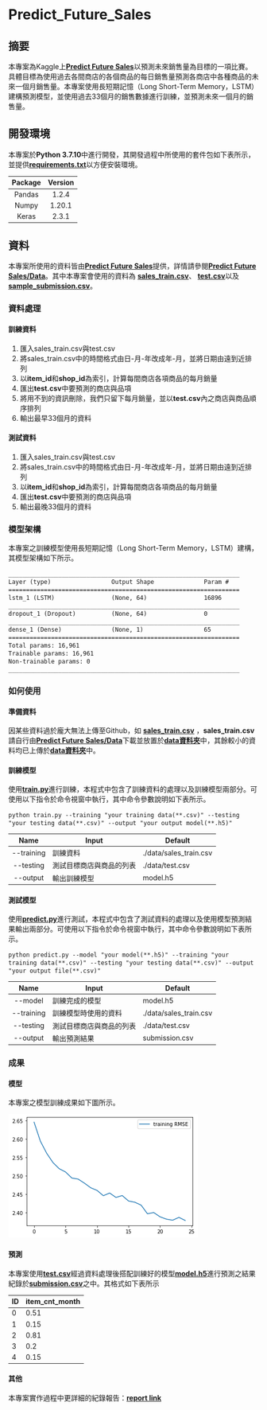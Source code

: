 # Predict_Future_Sales
## 摘要
本專案為Kaggle上[**Predict Future Sales**](https://www.kaggle.com/c/competitive-data-science-predict-future-sales/overview)以預測未來銷售量為目標的一項比賽。具體目標為使用過去各間商店的各個商品的每日銷售量預測各商店中各種商品的未來一個月銷售量。本專案使用長短期記憶（Long Short-Term Memory，LSTM）建構預測模型，並使用過去33個月的銷售數據進行訓練，並預測未來一個月的銷售量。    

## 開發環境
本專案於**Python 3.7.10**中進行開發，其開發過程中所使用的套件包如下表所示，並提供[**requirements.txt**](https://github.com/vf19961226/Predict_Future_Sales/blob/LSTM/requiretments.txt)以方便安裝環境。

|Package|Version|
|:---:|:---:|
|Pandas|1.2.4
|Numpy|1.20.1
|Keras|2.3.1

## 資料
本專案所使用的資料皆由[**Predict Future Sales**](https://www.kaggle.com/c/competitive-data-science-predict-future-sales/overview)提供，詳情請參閱[**Predict Future Sales/Data**](https://www.kaggle.com/c/competitive-data-science-predict-future-sales/data)。其中本專案會使用的資料為
[**sales_train.csv**](https://storage.googleapis.com/kaggle-competitions-data/kaggle-v2/8587/868304/compressed/sales_train.csv.zip?GoogleAccessId=web-data@kaggle-161607.iam.gserviceaccount.com&Expires=1623915098&Signature=jalDxH2H1J4gF3eOGJKbwZrB9EakJszY6ebpg2DFe36eEBts0dxaxB6AYtLMb7IaNorjGO0fJgCp8%2Fdj0KCapWzHxSsidj4MU9nAvnHDTDkPrNeg490nEaMLIJDQCfdPQCUjJwHyMtu5eiil8kqKCtZRO1bNViSsSvAS9L%2BE4OOmTFSVHim3fyhGnOv%2FCS37ySnJjSq2fuWwJFfMig4aPljq0mYdAy6Sd03rhr5dptbFc8%2B9YOcxdUU4SLCl%2F8G4%2FVFBWymDa67GbJ7DkoLBoTpSA9jM6rSJ01yBz0850eX35C56BgW4utC%2FjSRDoYqFOejY5S1hhRgEZOH0mZ9e2A%3D%3D&response-content-disposition=attachment%3B+filename%3Dsales_train.csv.zip)、
[**test.csv**](https://storage.googleapis.com/kaggle-competitions-data/kaggle-v2/8587/868304/compressed/test.csv.zip?GoogleAccessId=web-data@kaggle-161607.iam.gserviceaccount.com&Expires=1623915260&Signature=b%2FXa%2FEBy3eK5SFJ1NIxIdzmXaleEWBrs0kGTfDnJiIkU1rHyuTQi2ltM7T4xBP%2FUtPyXNlRVSuz7asnvRjwjfEsuelDKKOiDew81%2BpU0Qs3lzPWNE3rU%2FXlT698IbuFgjIocRLlJKlT%2FXGz8061VieJso95369F1SqFlabMFV%2BMS6IzQjovm2OmpBHYHYHFGa5NXVq%2BnD0Fo5OUgxS2Nq8%2FVF4g%2B41NvHhANqlvTvd%2FcrPrRH40w5C%2B91pC6NHShP07XfLPdMnfy%2FL4YMFs79%2BSAdqVB6iZY%2BBKEY9q9tGnDSyQIlOqs0Q9d92QeORmFy%2FBDB5m%2F87DDpi1CLR67lQ%3D%3D&response-content-disposition=attachment%3B+filename%3Dtest.csv.zip)以及
[**sample_submission.csv**](https://storage.googleapis.com/kaggle-competitions-data/kaggle-v2/8587/868304/compressed/sample_submission.csv.zip?GoogleAccessId=web-data@kaggle-161607.iam.gserviceaccount.com&Expires=1623915300&Signature=reY%2BASGjgpMCVyd7zU99UZdJqXD5CrjIeyZ54fyLHnys3kS6e98tUDHKbozhl63jDnvkrX9ZjrUgawPMDyfgykf1Bf62mBZuObwwa1VnZfs205%2B8a8ASXup7lOGYU73dxxUepgjFmiW8vKDW8Ofw9Y30q%2F0zT1d0q10pLWcasIXRoo6uMAzA2tGgPy9eydkvEwSeproJ8oVYbPvPcJ8cLM3Xv1ozxgm4bdwcpHev7sHOq6qYNuz8iT5Bn31vrv9FtGVlrlm6azRR8iyGYkW3tXMgzr%2BSmxgUvg%2Bg1O3tPYjtSUGud4k5T%2By9gJJW%2FczjAnfXQQONyDgefGAEscebKA%3D%3D&response-content-disposition=attachment%3B+filename%3Dsample_submission.csv.zip)。

### 資料處理
#### 訓練資料
1. 匯入sales_train.csv與test.csv
2. 將sales_train.csv中的時間格式由日-月-年改成年-月，並將日期由遠到近排列
3. 以**item_id**和**shop_id**為索引，計算每間商店各項商品的每月銷量
4. 匯出**test.csv**中要預測的商店與品項
5. 將用不到的資訊刪除，我們只留下每月銷量，並以**test.csv**內之商店與商品順序排列
6. 輸出最早33個月的資料

#### 測試資料
1. 匯入sales_train.csv與test.csv
2. 將sales_train.csv中的時間格式由日-月-年改成年-月，並將日期由遠到近排列
3. 以**item_id**和**shop_id**為索引，計算每間商店各項商品的每月銷量
4. 匯出**test.csv**中要預測的商店與品項
5. 輸出最晚33個月的資料

### 模型架構
本專案之訓練模型使用長短期記憶（Long Short-Term Memory，LSTM）建構，其模型架構如下所示。

```
_________________________________________________________________    
Layer (type)                 Output Shape              Param #   
=================================================================
lstm_1 (LSTM)                (None, 64)                16896     
_________________________________________________________________
dropout_1 (Dropout)          (None, 64)                0         
_________________________________________________________________
dense_1 (Dense)              (None, 1)                 65        
=================================================================
Total params: 16,961
Trainable params: 16,961
Non-trainable params: 0
_________________________________________________________________
```

### 如何使用
#### 準備資料
因某些資料過於龐大無法上傳至Github，如
[**sales_train.csv**](https://storage.googleapis.com/kaggle-competitions-data/kaggle-v2/8587/868304/compressed/sales_train.csv.zip?GoogleAccessId=web-data@kaggle-161607.iam.gserviceaccount.com&Expires=1623915098&Signature=jalDxH2H1J4gF3eOGJKbwZrB9EakJszY6ebpg2DFe36eEBts0dxaxB6AYtLMb7IaNorjGO0fJgCp8%2Fdj0KCapWzHxSsidj4MU9nAvnHDTDkPrNeg490nEaMLIJDQCfdPQCUjJwHyMtu5eiil8kqKCtZRO1bNViSsSvAS9L%2BE4OOmTFSVHim3fyhGnOv%2FCS37ySnJjSq2fuWwJFfMig4aPljq0mYdAy6Sd03rhr5dptbFc8%2B9YOcxdUU4SLCl%2F8G4%2FVFBWymDa67GbJ7DkoLBoTpSA9jM6rSJ01yBz0850eX35C56BgW4utC%2FjSRDoYqFOejY5S1hhRgEZOH0mZ9e2A%3D%3D&response-content-disposition=attachment%3B+filename%3Dsales_train.csv.zip)
，**sales_train.csv**請自行由[**Predict Future Sales/Data**](https://www.kaggle.com/c/competitive-data-science-predict-future-sales/data)下載並放置於[**data資料夾**](https://github.com/vf19961226/Predict_Future_Sales/tree/LSTM/data)中，其餘較小的資料均已上傳於[**data資料夾**](https://github.com/vf19961226/Predict_Future_Sales/tree/LSTM/data)中。

#### 訓練模型
使用[**train.py**](https://github.com/vf19961226/Predict_Future_Sales/blob/LSTM/train.py)進行訓練，本程式中包含了訓練資料的處理以及訓練模型兩部分。可使用以下指令於命令視窗中執行，其中命令參數說明如下表所示。

    python train.py --training "your training data(**.csv)" --testing "your testing data(**.csv)" --output "your output model(**.h5)"

|Name|Input|Default
|:---:|---|---
|--training|訓練資料|./data/sales_train.csv
|--testing|測試目標商店與商品的列表|./data/test.csv
|--output|輸出訓練模型|model.h5

#### 測試模型
使用[**predict.py**](https://github.com/vf19961226/Predict_Future_Sales/blob/LSTM/predict.py)進行測試，本程式中包含了測試資料的處理以及使用模型預測結果輸出兩部分。可使用以下指令於命令視窗中執行，其中命令參數說明如下表所示。

    python predict.py --model "your model(**.h5)" --training "your training data(**.csv)" --testing "your testing data(**.csv)" --output "your output file(**.csv)"
    
|Name|Input|Default
|:---:|---|---
|--model|訓練完成的模型|model.h5
|--training|訓練模型時使用的資料|./data/sales_train.csv
|--testing|測試目標商店與商品的列表|./data/test.csv
|--output|輸出預測結果|submission.csv

### 成果
#### 模型
本專案之模型訓練成果如下圖所示。

![](https://github.com/vf19961226/Predict_Future_Sales/blob/LSTM/figure/training_RMSE.png)

#### 預測
本專案使用[**test.csv**](https://github.com/vf19961226/Predict_Future_Sales/blob/LSTM/data/test.csv)經過資料處理後搭配訓練好的模型[**model.h5**](https://github.com/vf19961226/Predict_Future_Sales/blob/LSTM/model.h5)進行預測之結果紀錄於[**submission.csv**](https://github.com/vf19961226/Predict_Future_Sales/blob/LSTM/submission.csv)之中。其格式如下表所示

|ID|item_cnt_month|
|:---|:---|
|0|0.51
|1|0.15
|2|0.81
|3|0.2
|4|0.15

#### 其他
本專案實作過程中更詳細的紀錄報告：[**report link**](https://drive.google.com/file/d/19wlMrm2g45XHDYG_-uvlOyclCMO3wWMY/view?usp=sharing)
